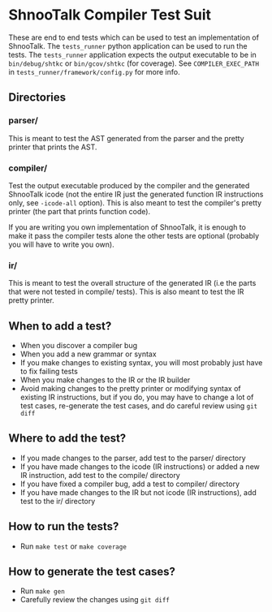 # ShnooTalk Compiler Test Suit

These are end to end tests which can be used to test an implementation of ShnooTalk. The `tests_runner` python application can be used 
to run the tests. The `tests_runner` application expects the output executable to be in `bin/debug/shtkc` or `bin/gcov/shtkc` (for coverage). 
See `COMPILER_EXEC_PATH` in `tests_runner/framework/config.py` for more info.

## Directories

### parser/

This is meant to test the AST generated from the parser and the pretty printer that prints the AST.

### compiler/

Test the output executable produced by the compiler and the generated ShnooTalk icode (not the entire IR just the generated function IR instructions only, see `-icode-all` option).
This is also meant to test the compiler's pretty printer (the part that prints function code).

If you are writing you own implementation of ShnooTalk, it is enough to make it pass the compiler tests alone the other tests are optional (probably you will have to write you own).

### ir/

This is meant to test the overall structure of the generated IR (i.e the parts that were not tested in compile/ tests). This is also meant to test the IR 
pretty printer.

## When to add a test?

+ When you discover a compiler bug
+ When you add a new grammar or syntax
+ If you make changes to existing syntax, you will most probably just have to fix failing tests
+ When you make changes to the IR or the IR builder
+ Avoid making changes to the pretty printer or modifying syntax of existing IR 
  instructions, but if you do, you may have to change a lot of test cases, re-generate the test cases,
  and do careful review using `git diff`

## Where to add the test?

+ If you made changes to the parser, add test to the parser/ directory
+ If you have made changes to the icode (IR instructions) or added a new IR instruction, add test to the compile/ directory
+ If you have fixed a compiler bug, add a test to compiler/ directory
+ If you have made changes to the IR but not icode (IR instructions), add test to the ir/ directory

## How to run the tests?

+ Run `make test` or `make coverage`

## How to generate the test cases?

+ Run `make gen`
+ Carefully review the changes using `git diff`
